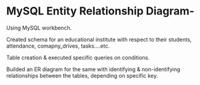 # MySQL Entity Relationship Diagram-
Using MySQL workbench.

Created schema for an educational institute with respect to their students, attendance, comapny_drives, tasks....etc.

Table creation & executed specific queries on conditions.

Builded an ER diagram for the same with identifying & non-identifying relationships between the tables, depending on specific key.
